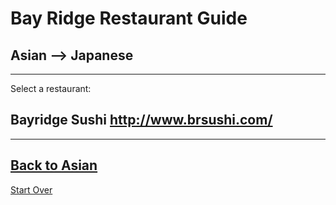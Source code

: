 # Bay Ridge Restaurant Guide
## Asian --> Japanese
---
Select a restaurant:
## Bayridge Sushi http://www.brsushi.com/
---
[Back to Asian](asian.md) 
---
[Start Over](../home.md)